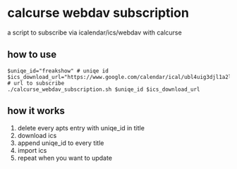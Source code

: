 # calcurse webdav subscription

a script to subscribe via icalendar/ics/webdav with calcurse

## how to use
```shell
$uniqe_id="freakshow" # uniqe id
$ics_download_url="https://www.google.com/calendar/ical/ubl4uig3djl1a2lo06ku0uroro%40group.calendar.google.com/public/basic.ics" # url to subscribe
./calcurse_webdav_subscription.sh $uniqe_id $ics_download_url 
```

## how it works

1. delete every apts entry with uniqe_id in title
2. download ics
3. append uniqe_id to every title
4. import ics
5. repeat when you want to update